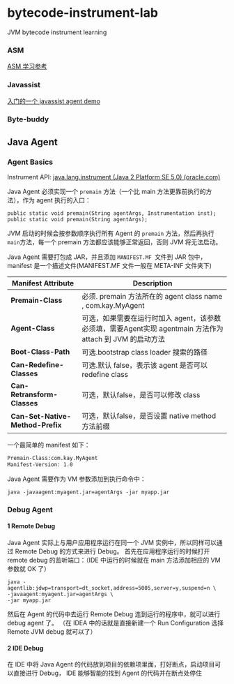 # bytecode-instrument-lab

JVM bytecode instrument learning 

### ASM

[ASM 学习参考](./docs/asm.md)

### Javassist

[入门的一个 javassist agent demo](./java-agent-01/Readme.md)

### Byte-buddy


## Java Agent 

### Agent Basics

Instrument API: [java.lang.instrument (Java 2 Platform SE 5.0) (oracle.com)](https://docs.oracle.com/javase/1.5.0/docs/api/java/lang/instrument/package-summary.html)

Java Agent 必须实现一个 `premain` 方法（一个比 main 方法更靠前执行的方法），作为 agent 执行的入口：

```shell
public static void premain(String agentArgs, Instrumentation inst);
public static void premain(String agentArgs);
```

JVM 启动的时候会按参数顺序执行所有 Agent 的 `premain` 方法，然后再执行 `main`方法，每一个 premain 方法都应该能够正常返回，否则 JVM 将无法启动。

Java Agent 需要打包成 JAR，并且添加 `MANIFEST.MF `文件到 JAR 包中，manifest 是一个描述文件(MANIFEST.MF 文件一般在 META-INF 文件夹下)

| **Manifest Attribute**           | Description                                                  |
| -------------------------------- | ------------------------------------------------------------ |
| **Premain-Class**                | 必须. premain 方法所在的 agent class name , com.kay.MyAgent  |
| **Agent-Class**                  | 可选，如果需要在运行时加入 agent，该参数必须填，需要Agent实现 agentmain 方法作为 attach 到 JVM 的启动方法 |
| **Boot-Class-Path**              | 可选.bootstrap class loader 搜索的路径                       |
| **Can-Redefine-Classes**         | 可选.默认 false，表示该 agent 是否可以 redefine class        |
| **Can-Retransform-Classes**      | 可选，默认false，是否可以修改 class                          |
| **Can-Set-Native-Method-Prefix** | 可选，默认false，是否设置 native method 方法前缀             |

一个最简单的 manifest 如下：

```tex
Premain-Class:com.kay.MyAgent
Manifest-Version: 1.0
```

Java Agent 需要作为 VM 参数添加到执行命令中：

```shell
java -javaagent:myagent.jar=agentArgs -jar myapp.jar
```

### Debug Agent

#### 1 Remote Debug
Java Agent 实际上与用户应用程序运行在同一个 JVM 实例中，所以同样可以通过 Remote Debug 的方式来进行 Debug。
首先在应用程序运行的时候打开 remote debug 的监听端口：（IDE 中运行的时候就在 main 方法添加相应的 VM 参数就 OK 了）
```shell
java -agentlib:jdwp=transport=dt_socket,address=5005,server=y,suspend=n \
-javaagent:myagent.jar=agentArgs \
-jar myapp.jar
```
然后在 Agent 的代码中去运行 Remote Debug 连到运行的程序中，就可以进行 debug agent 了。
（在 IDEA 中的话就是直接新建一个 Run Configuration 选择 Remote JVM debug 就可以了）

#### 2 IDE Debug

在 IDE 中将 Java Agent 的代码放到项目的依赖项里面，打好断点，启动项目可以直接进行 Debug， IDE 能够智能的找到 Agent 的代码并在断点处停住